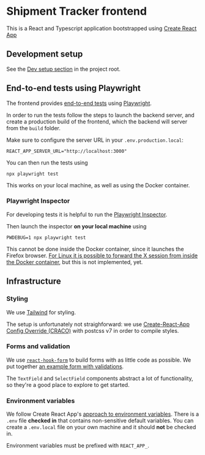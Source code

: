 # Shipment Tracker frontend

This is a React and Typescript application bootstrapped using [Create React App](https://create-react-app.dev/)

## Development setup

See the [Dev setup section](../README.md#dev-setup) in the project root.

## End-to-end tests using Playwright

The frontend provides [end-to-end tests](./tests/playwright) using [Playwright](https://playwright.dev/).

In order to run the tests follow the steps to launch the backend server, and create a production build of the frontend, which the backend will server from the `build` folder.

Make sure to configure the server URL in your `.env.production.local`:

    REACT_APP_SERVER_URL="http://localhost:3000"

You can then run the tests using

    npx playwright test

This works on your local machine, as well as using the Docker container.

### Playwright Inspector

For developing tests it is helpful to run the [Playwright Inspector](https://playwright.dev/docs/inspector).

Then launch the inspector **on your local machine** using

    PWDEBUG=1 npx playwright test

This cannot be done inside the Docker container, since it launches the Firefox browser.
[For Linux it is possible to forward the X session from inside the Docker container](https://www.geeksforgeeks.org/running-gui-applications-on-docker-in-linux/), but this is not implemented, yet.

## Infrastructure

### Styling

We use [Tailwind](https://tailwindcss.com/) for styling.

The setup is unfortunately not straighforward: we use [Create-React-App Config Override (CRACO)](https://github.com/gsoft-inc/craco) with postcss v7 in order to compile styles.

### Forms and validation

We use [`react-hook-form`](https://react-hook-form.com/) to build forms with as little code as possible. We put together [an example form with validations](/frontend/src/pages/demo/FormValidationDemo.tsx).

The `TextField` and `SelectField` components abstract a lot of functionality, so they're a good place to explore to get started.

### Environment variables

We follow Create React App's [approach to environment variables](https://create-react-app.dev/docs/adding-custom-environment-variables/#adding-development-environment-variables-in-env). There is a `.env` file **checked in** that contains non-sensitive default variables. You can create a `.env.local` file on your own machine and it should **not** be checked in.

Environment variables must be prefixed with `REACT_APP_`.
